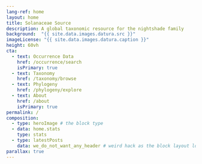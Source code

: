```yaml
---
lang-ref: home
layout: home
title: Solanaceae Source
description: A global taxonomic resource for the nightshade family
background:  "{{ site.data.images.datura.src }}"
imageLicense: "{{ site.data.images.datura.caption }}"
height: 60vh
cta:
  - text: Occurrence Data
    href: /occurrence/search
    isPrimary: true
  - text: Taxonomy
    href: /taxonomy/browse
  - text: Phylogeny
    href: /phylogeny/explore
  - text: About
    href: /about
    isPrimary: true
permalink: /
composition:
  - type: heroImage # the block type
  - data: home.stats
    type: stats
  - type: latestPosts
    data: we_do_not_want_any_header # weird hack as the block layout looks for a data element and falls back to the page if none is present
parallax: true
---
```



